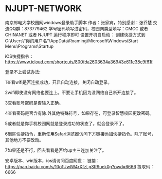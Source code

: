 # NJUPT-NETWORK
南京邮电大学校园网windows登录助手脚本
作者：张家宾，特别感谢：张乔楚
交流QQ群：873779462
学号密码填写进密码，校园网类型填写：CMCC  或者 CHINANET 或者 NJUPT
运行程序即可
设置开机自启动：
创建快捷方式到
C:\Users\“你的用户名”\AppData\Roaming\Microsoft\Windows\Start Menu\Programs\Startup

iOS快捷指令：https://www.icloud.com/shortcuts/800fda2603634a36943e611e38e9f61f

登录不上尝试办法:

1查看wifi是否连接成功，开启自动连接，关闭自动登录。

2wifi即使没有网络也要连上。不要让手机因为没网络自己断开连接了。

3查看账号密码是否输入正确。

4查看密码是否含有除.外其他特殊符号，如果存在，可登录智慧校园更改密码。

5或者就是你手机校园网就是登录成功的状态了，就会登录不了。

6删除快捷指令，重新使用Safari浏览器访问下方链接添加快捷指令。除了账号，其他地方不要改动。

7如果还是不行，回去看看是否给up主三连加关注了。


安卓版本、win版本，ios请访问百度网盘：
链接：https://pan.baidu.com/s/10o1UwlW4rXfzLgSR9uek0g?pwd=6666 
提取码：6666

